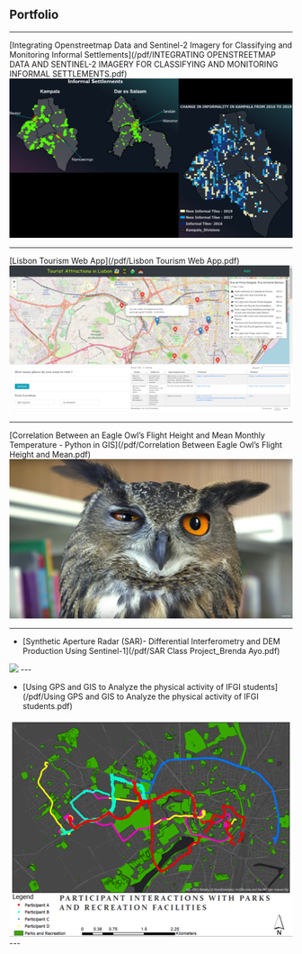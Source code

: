 ## Portfolio

---

[Integrating Openstreetmap Data and Sentinel-2 Imagery for Classifying and Monitoring Informal Settlements](/pdf/INTEGRATING OPENSTREETMAP DATA AND SENTINEL-2 IMAGERY FOR CLASSIFYING AND MONITORING INFORMAL SETTLEMENTS.pdf)
<img src="images/Informality.PNG"/>

---

[Lisbon Tourism Web App](/pdf/Lisbon Tourism Web App.pdf)
<img src="images/Lisbon_Tourism.PNG"/>

---

[Correlation Between an Eagle Owl’s Flight Height and Mean Monthly Temperature - Python in GIS](/pdf/Correlation Between Eagle Owl’s Flight Height and Mean.pdf)
<img src="images/Eagle Owl.jpg"/>

---

- [Synthetic Aperture Radar (SAR)- Differential Interferometry and DEM Production Using Sentinel-1](/pdf/SAR Class Project_Brenda Ayo.pdf)
<img src="images/SAR.PNG"/>
---

- [Using GPS and GIS to Analyze the physical activity of IFGI students](/pdf/Using GPS and GIS to Analyze the physical activity of IFGI students.pdf)
<img src="images/Tracking.png"/>
---
